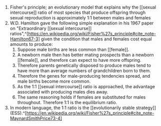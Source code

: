 1. Fisher's principle; an evolutionary model that explains why the [[sexual intercourse]] ratio of most species that produce offspring through sexual reproduction is approximately 1:1 between males and females
2. W.D. Hamilton gave the following simple explanation in his 1967 paper on "Extraordinary [[sexual intercourse]] ratios",^[https://en.wikipedia.org/wiki/Fisher%27s_principle#cite_note-Hamilton67-3] given the condition that males and females cost equal amounts to produce:
	1. Suppose male births are less common than [[female]].
	2. A newborn male then has better mating prospects than a newborn [[female]], and therefore can expect to have more offspring.
	3. Therefore parents genetically disposed to produce males tend to have more than average numbers of grandchildren born to them.
	4. Therefore the genes for male-producing tendencies spread, and male births become more common.
	5. As the 1:1 [[sexual intercourse]] ratio is approached, the advantage associated with producing males dies away.
	6. The same reasoning holds if females are substituted for males throughout. Therefore 1:1 is the equilibrium ratio.
3. In modern language, the 1:1 ratio is the [[evolutionarily stable strategy]] (ESS).^[https://en.wikipedia.org/wiki/Fisher%27s_principle#cite_note-MaynardSmithPrice73-4]